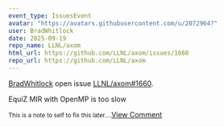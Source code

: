 ```yaml
---
event_type: IssuesEvent
avatar: "https://avatars.githubusercontent.com/u/2072964?"
user: BradWhitlock
date: 2025-09-19
repo_name: LLNL/axom
html_url: https://github.com/LLNL/axom/issues/1660
repo_url: https://github.com/LLNL/axom
---
```


<a href='https://github.com/BradWhitlock' target='_blank'>BradWhitlock</a> open issue <a href='https://github.com/LLNL/axom/issues/1660' target='_blank'>LLNL/axom#1660</a>.

<p>EquiZ MIR with OpenMP is too slow</p><small>This is a note to self to fix this later....</small><a href='https://github.com/LLNL/axom/issues/1660' target='_blank'>View Comment</a>